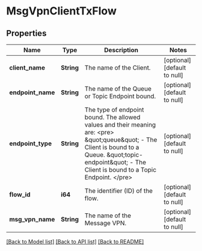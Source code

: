 # MsgVpnClientTxFlow

## Properties
Name | Type | Description | Notes
------------ | ------------- | ------------- | -------------
**client_name** | **String** | The name of the Client. | [optional] [default to null]
**endpoint_name** | **String** | The name of the Queue or Topic Endpoint bound. | [optional] [default to null]
**endpoint_type** | **String** | The type of endpoint bound. The allowed values and their meaning are:  &lt;pre&gt; \&quot;queue\&quot; - The Client is bound to a Queue. \&quot;topic-endpoint\&quot; - The Client is bound to a Topic Endpoint. &lt;/pre&gt;  | [optional] [default to null]
**flow_id** | **i64** | The identifier (ID) of the flow. | [optional] [default to null]
**msg_vpn_name** | **String** | The name of the Message VPN. | [optional] [default to null]

[[Back to Model list]](../README.md#documentation-for-models) [[Back to API list]](../README.md#documentation-for-api-endpoints) [[Back to README]](../README.md)


